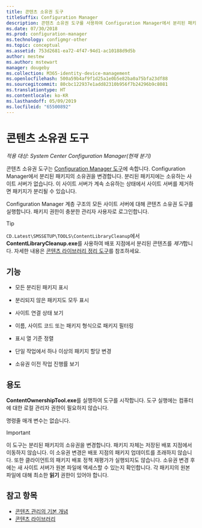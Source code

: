 ```yaml
---
title: 콘텐츠 소유권 도구
titleSuffix: Configuration Manager
description: 콘텐츠 소유권 도구를 사용하여 Configuration Manager에서 분리된 패키지의 소유권을 변경합니다.
ms.date: 07/30/2018
ms.prod: configuration-manager
ms.technology: configmgr-other
ms.topic: conceptual
ms.assetid: 753d2681-ea72-4f47-94d1-ac10188d9d5b
author: mestew
ms.author: mstewart
manager: dougeby
ms.collection: M365-identity-device-management
ms.openlocfilehash: 500a59b4af9f1d25a1e0b5e82ba0a75bfa23df88
ms.sourcegitcommit: 80cbc122937e1add82310b956f7b24296b9c8081
ms.translationtype: HT
ms.contentlocale: ko-KR
ms.lasthandoff: 05/09/2019
ms.locfileid: "65500892"
---
```

# <a name="content-ownership-tool"></a>콘텐츠 소유권 도구

*적용 대상: System Center Configuration Manager(현재 분기)*

콘텐츠 소유권 도구는 [Configuration Manager 도구](/sccm/core/support/tools)에 속합니다. Configuration Manager에서 분리된 패키지의 소유권을 변경합니다. 분리된 패키지에는 소유하는 사이트 서버가 없습니다. 이 사이트 서버가 계속 소유하는 상태에서 사이트 서버를 제거하면 패키지가 분리될 수 있습니다.

Configuration Manager 계층 구조의 모든 사이트 서버에 대해 콘텐츠 소유권 도구를 실행합니다. 패키지 권한이 충분한 관리자 사용자로 로그인합니다.  

> [!Tip]  
> `CD.Latest\SMSSETUP\TOOLS\ContentLibraryCleanup`에서 **ContentLibraryCleanup.exe**를 사용하여 배포 지점에서 분리된 콘텐츠를 *제거*합니다. 자세한 내용은 [콘텐츠 라이브러리 정리 도구](/sccm/core/plan-design/hierarchy/content-library-cleanup-tool)를 참조하세요.  



## <a name="features"></a>기능

- 모든 분리된 패키지 표시  

- 분리되지 않은 패키지도 모두 표시  

- 사이트 연결 상태 보기  

- 이름, 사이트 코드 또는 패키지 형식으로 패키지 필터링  

- 표시 열 기준 정렬  

- 단일 작업에서 하나 이상의 패키지 할당 변경  

- 소유권 이전 작업 진행률 보기  



## <a name="usage"></a>용도

**ContentOwnershipTool.exe**를 실행하여 도구를 시작합니다. 도구 실행에는 컴퓨터에 대한 로컬 관리자 권한이 필요하지 않습니다.

명령줄 매개 변수는 없습니다.

> [!Important]   
> 이 도구는 분리된 패키지의 소유권을 변경합니다. 패키지 자체는 저장된 배포 지점에서 이동하지 않습니다. 이 소유권 변경은 배포 지점의 패키지 업데이트를 초래하지 않습니다. 또한 클라이언트의 패키지 배포 정책 재평가가 실행되지도 않습니다. 소유권 변경 후에는 새 사이트 서버가 원본 파일에 액세스할 수 있는지 확인합니다. 각 패키지의 원본 파일에 대해 최소한 **읽기** 권한이 있어야 합니다. 



## <a name="see-also"></a>참고 항목

- [콘텐츠 관리의 기본 개념](/sccm/core/plan-design/hierarchy/fundamental-concepts-for-content-management)
- [콘텐츠 라이브러리](/sccm/core/plan-design/hierarchy/the-content-library)
